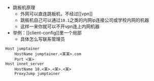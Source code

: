 - 跳板机原理
  - 外网可以直连跳板机，不经过[[vpn]]
  - 跳板机自己可以通过`10.1`之类的内网ip连接公司或学校内网的机器
  - 这样一来你就可以不开vpn连上内网机器
- 举例：[[client-config]]里一个局部
  - 具体怎么写联系管理员

```text
Host jumptainer
    HostName jumptainer.<某某>.com
    Port <某>
Host innet_server
    HostName 10.<某>.<某>.<某>
    ProxyJump jumptainer
```
